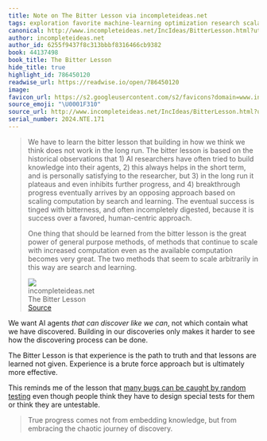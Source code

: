 ```yaml
---
title: Note on The Bitter Lesson via incompleteideas.net
tags: exploration favorite machine-learning optimization research scalability
canonical: http://www.incompleteideas.net/IncIdeas/BitterLesson.html?utm_source=substack&utm_medium=email
author: incompleteideas.net
author_id: 6255f9437f8c313bbbf8316466cb9382
book: 44137498
book_title: The Bitter Lesson
hide_title: true
highlight_id: 786450120
readwise_url: https://readwise.io/open/786450120
image:
favicon_url: https://s2.googleusercontent.com/s2/favicons?domain=www.incompleteideas.net
source_emoji: "\U0001F310"
source_url: http://www.incompleteideas.net/IncIdeas/BitterLesson.html?utm_source=substack&utm_medium=email#:~:text=We%20have%20to,search%20and%20learning.
serial_number: 2024.NTE.171
---
```

> We have to learn the bitter lesson that building in how we think we think does not work in the long run. The bitter lesson is based on the historical observations that 1) AI researchers have often tried to build knowledge into their agents, 2) this always helps in the short term, and is personally satisfying to the researcher, but 3) in the long run it plateaus and even inhibits further progress, and 4) breakthrough progress eventually arrives by an opposing approach based on scaling computation by search and learning. The eventual success is tinged with bitterness, and often incompletely digested, because it is success over a favored, human-centric approach.
> 
> One thing that should be learned from the bitter lesson is the great power of general purpose methods, of methods that continue to scale with increased computation even as the available computation becomes very great. The two methods that seem to scale arbitrarily in this way are search and learning.
> <div class="quoteback-footer"><div class="quoteback-avatar"><img class="mini-favicon" src="https://s2.googleusercontent.com/s2/favicons?domain=www.incompleteideas.net"></div><div class="quoteback-metadata"><div class="metadata-inner"><span style="display:none">FROM:</span><div aria-label="incompleteideas.net" class="quoteback-author"> incompleteideas.net</div><div aria-label="The Bitter Lesson" class="quoteback-title"> The Bitter Lesson</div></div></div><div class="quoteback-backlink"><a target="_blank" aria-label="go to the full text of this quotation" rel="noopener" href="http://www.incompleteideas.net/IncIdeas/BitterLesson.html?utm_source=substack&utm_medium=email#:~:text=We%20have%20to,search%20and%20learning." class="quoteback-arrow"> Source</a></div></div>

We want AI agents _that can discover like we can_, not which contain what we have discovered. Building in our discoveries only makes it harder to see how the discovering process can be done.

The Bitter Lesson is that experience is the path to truth and that lessons are learned not given. Experience is a brute force approach but is ultimately more effective.

This reminds me of the lesson that [many bugs can be caught by random testing](https://www.joshbeckman.org/notes/735445806) even though people think they have to design special tests for them or think they are untestable.

> True progress comes not from embedding knowledge, but from embracing the chaotic journey of discovery.